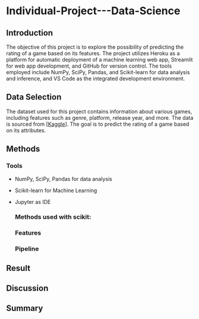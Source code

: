 # Individual-Project---Data-Science

## Introduction
The objective of this project is to explore the possibility of predicting the rating of a game based on its features. The project utilizes Heroku as a platform for automatic deployment of a machine learning web app, Streamlit for web app development, and GitHub for version control. The tools employed include NumPy, SciPy, Pandas, and Scikit-learn for data analysis and inference, and VS Code as the integrated development environment.

## Data Selection
The dataset used for this project contains information about various games, including features such as genre, platform, release year, and more. The data is sourced from [[Kaggle](https://www.kaggle.com/datasets/arnabchaki/popular-video-games-1980-2023)]. The goal is to predict the rating of a game based on its attributes.

## Methods
  ### Tools
 - NumPy, SciPy, Pandas for data analysis
 - Scikit-learn for Machine Learning
 - Jupyter as IDE

   ### Methods used with scikit:

   ### Features

   ### Pipeline

## Result

## Discussion

## Summary
